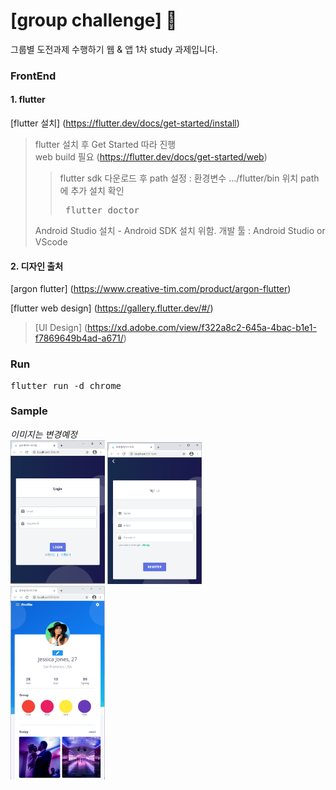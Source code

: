 # [group challenge] :metal:

그룹별 도전과제 수행하기 웹 & 앱
1차 study 과제입니다.

### FrontEnd

#### 1. flutter
[flutter 설치] (https://flutter.dev/docs/get-started/install)
 > flutter 설치 후 Get Started 따라 진행  
 > web build 필요 (https://flutter.dev/docs/get-started/web)
 >> flutter sdk 다운로드 후 path 설정 : 환경변수 .../flutter/bin 위치 path에 추가
 >> 설치 확인
 >>  <pre> flutter doctor </pre>
 > Android Studio 설치 - Android SDK 설치 위함.
 > 개발 툴 : Android Studio or VScode

#### 2. 디자인 출처
[argon flutter] (https://www.creative-tim.com/product/argon-flutter)

[flutter web design] (https://gallery.flutter.dev/#/)

 > [UI Design] (https://xd.adobe.com/view/f322a8c2-645a-4bac-b1e1-f7869649b4ad-a671/)

### Run
<pre>flutter run -d chrome</pre>

### Sample
_이미지는 변경예정_  
<a href="#"><img src="https://github.com/msPark09/groupChallenge_ui/blob/master/sample/image/화면캡쳐1.jpg" width="30%" alt="sample image1"></a>
<a href="#"><img src="https://github.com/msPark09/groupChallenge_ui/blob/master/sample/image/화면캡쳐2.jpg" width="30%" alt="sample image2"></a>  
<a href="#"><img src="https://github.com/msPark09/groupChallenge_ui/blob/master/sample/image/화면캡쳐3.jpg" width="30%" alt="sample image3"></a>
